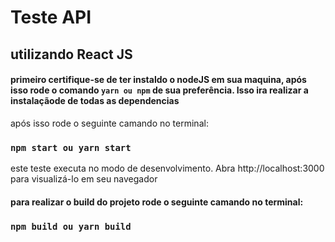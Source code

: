 # Teste API
## utilizando React JS

#### primeiro certifique-se de ter instaldo o nodeJS em sua maquina, após isso rode o comando `yarn ou npm` de sua preferência. Isso ira realizar a instalaçãode de todas as dependencias

após isso rode o seguinte camando no terminal:
### `npm start ou yarn start`

este teste executa no modo de desenvolvimento.
Abra http://localhost:3000 para visualizá-lo em seu navegador


#### para realizar o build do projeto rode o seguinte camando no terminal:

### `npm build ou yarn build`


